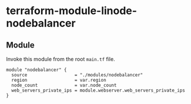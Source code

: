 # terraform-module-linode-nodebalancer

## Module

Invoke this module from the root `main.tf` file.

```hcl
module "nodebalancer" {
  source                  = "./modules/nodebalancer"
  region                  = var.region
  node_count              = var.node_count
  web_servers_private_ips = module.webserver.web_servers_private_ips
}
```
